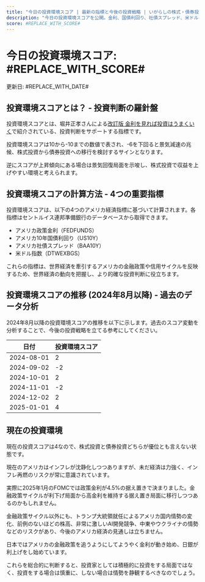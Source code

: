 ```yaml
---
title: "今日の投資環境スコア | 最新の指標と今後の投資戦略 | いがらしの株式・債券投資ノート – 初心者から学べる資産運用術"
description: "今日の投資環境スコアを公開。金利、国債利回り、社債スプレッド、米ドル指数から算出。株式投資、債券投資の判断に役立つ情報をお届けします。"
score: #REPLACE_WITH_SCORE#
---
```


# 今日の投資環境スコア: #REPLACE_WITH_SCORE#

更新日: #REPLACE_WITH_DATE#

## 投資環境スコアとは？ - 投資判断の羅針盤

投資環境スコアとは、堀井正孝さんによる[改訂版 金利を見れば投資はうまくいく](https://amzn.to/3WHpTbg)で紹介されている、投資判断をサポートする指標です。

投資環境スコアは10から-10までの数値で表され、-6を下回ると景気減速の兆候、株式投資から債券投資への移行を検討するサインとなります。

逆にスコアが上昇傾向にある場合は景気回復局面を示唆し、株式投資で収益を上げやすい環境と考えられます。

## 投資環境スコアの計算方法 - 4つの重要指標

投資環境スコアは、以下の4つのアメリカ経済指標に基づいて計算されます。各指標はセントルイス連邦準備銀行のデータベースから取得できます。

- アメリカ政策金利（FEDFUNDS）
- アメリカ10年国債利回り（US10Y）
- アメリカ社債スプレッド（BAA10Y）
- 米ドル指数（DTWEXBGS）

これらの指標は、世界経済を牽引するアメリカの金融政策や信用サイクルを反映するため、世界経済の動向を把握し、より的確な投資判断に役立ちます。

## 投資環境スコアの推移 (2024年8月以降) - 過去のデータ分析

2024年8月以降の投資環境スコアの推移を以下に示します。過去のスコア変動を分析することで、今後の投資戦略を立てる参考にしてください。

| 日付       | 投資環境スコア |
|------------|-------------|
| 2024-08-01 | 2           |
| 2024-09-02 | -2          |
| 2024-10-01 | 2           |
| 2024-11-01 | -2          |
| 2024-12-02 | 2           |
| 2025-01-01 | 4           |

## 現在の投資環境

現在の投資スコアは4なので、株式投資と債券投資どちらが優位とも言えない状態です。

現在のアメリカはインフレが沈静化しつつありますが、未だ経済は力強く、インフレ再燃のリスクが常に意識されています。

実際に2025年1月のFOMCでは政策金利が4.5%の据え置きで決まりました。金融政策サイクルが利下げ局面から高金利を維持する据え置き局面に移行しつつあるのかもしれません。

金融政策サイクル以外にも、トランプ大統領就任によるアメリカ国内情勢の変化、前例のないほどの株高、非常に激しいAI開発競争、中東やウクライナの情勢などのリスクがあり、今後のアメリカ経済の見通しは立ちません。

日本ではアメリカの金融政策を追うようにしてようやく金利が動き始め、日銀が利上げをし始めています。

これらを総合的に判断すると、投資家としては積極的に投資をする局面ではなく、投資をする場合は慎重に、しない場合は情勢を静観するべきなのでしょう。
